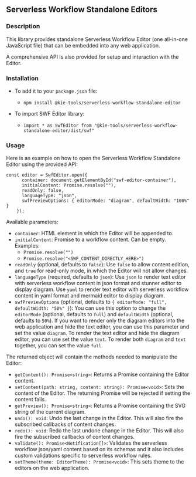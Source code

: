 ## Serverless Workflow Standalone Editors

### Description

This library provides standalone Serverless Workflow Editor (one all-in-one JavaScript file) that can be embedded into any web application.

A comprehensive API is also provided for setup and interaction with the Editor.

### Installation

- To add it to your `package.json` file:

  - `npm install @kie-tools/serverless-workflow-standalone-editor`

- To import SWF Editor library:

  - `import * as SwfEditor from "@kie-tools/serverless-workflow-standalone-editor/dist/swf"`

### Usage

Here is an example on how to open the Serverless Workflow Standalone Editor using the provided API:

```
const editor = SwfEditor.open({
      container: document.getElementById("swf-editor-container"),
      initialContent: Promise.resolve(""),
      readOnly: false,
      languageType: "json",
      swfPreviewOptions: { editorMode: "diagram", defaultWidth: "100%" }
    });
```

Available parameters:

- `container`: HTML element in which the Editor will be appended to.
- `initialContent`: Promise to a workflow content. Can be empty. Examples:
  - `Promise.resolve("")`
  - `Promise.resolve("<SWF_CONTENT_DIRECTLY_HERE>")`
- `readOnly` (optional, defaults to `false`): Use `false` to allow content edition, and `true` for read-only mode, in which the Editor will not allow changes.
- `languageType` (required, defaults to `json`): Use `json` to render text editor with serverless workflow content in json format and stunner editor to display diagram. Use `yaml` to render text editor with serverless workflow content in yaml format and mermaid editor to display diagram.
- `swfPreviewOptions` (optional, defaults to `{ editorMode: "full", defaultWidth: "50%" }`): You can use this option to change the `editorMode` (optional, defaults to `full`) and `defaultWidth` (optional, defaults to `50%`). If you want to render only the diagram editors into the web application and hide the text editor, you can use this parameter and set the value `diagram`. To render the text editor and hide the diagram editor, you can use set the value `text`. To render both `diagram` and `text` together, you can set the value `full`.

The returned object will contain the methods needed to manipulate the Editor:

- `getContent(): Promise<string>`: Returns a Promise containing the Editor content.
- `setContent(path: string, content: string): Promise<void>`: Sets the content of the Editor. The returning Promise will be rejected if setting the content fails.
- `getPreview(): Promise<string>`: Returns a Promise containing the SVG string of the current diagram.
- `undo(): void`: Undo the last change in the Editor. This will also fire the subscribed callbacks of content changes.
- `redo(): void`: Redo the last undone change in the Editor. This will also fire the subscribed callbacks of content changes.
- `validate(): Promise<Notification[]>`: Validates the serverless workflow json/yaml content based on its schemas and it also includes custom validations specific to serverless workflow rules.
- `setTheme(theme: EditorTheme): Promise<void>`: This sets theme to the editors on the web application.
